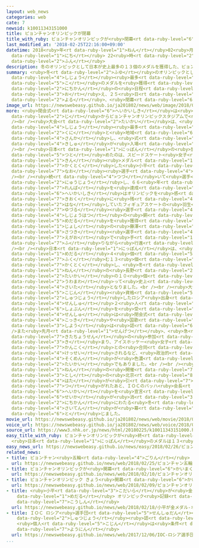 ```yaml
---
layout: web_news
categories: web
cate: 7
newsid: k10011343151000
title: ピョンチャンオリンピックが閉幕
title_with_ruby: ピョンチャンオリンピックが<ruby>閉幕<rt data-ruby-level="6">へいまく</rt></ruby>
last_modified_at: '2018-02-25T22:16:00+09:00'
datetime: 2018<ruby>年<rt data-ruby-level="1">ねん</rt></ruby>02<ruby>月<rt data-ruby-level="1">がつ</rt></ruby>25<ruby>日<rt
  data-ruby-level="1">にち</rt></ruby> 22<ruby>時<rt data-ruby-level="2">じ</rt></ruby>16<ruby>分<rt
  data-ruby-level="2">ふん</rt></ruby>
description: 冬のオリンピックとして日本が史上最多の１３個のメダルを獲得した、ピョンチャンオリンピックが１７日間の日程を終え、２５日夜、閉幕しました。
summary: <ruby>冬<rt data-ruby-level="2">ふゆ</rt></ruby>のオリンピックとして<ruby>日本<rt data-ruby-level="1">にっぽん</rt></ruby>が<ruby>史上<rt
  data-ruby-level="4">しじょう</rt></ruby><ruby>最多<rt data-ruby-level="4">さいた</rt></ruby>の１３<ruby>個<rt
  data-ruby-level="5">こ</rt></ruby>のメダルを<ruby>獲得<rt data-ruby-level="7">かくとく</rt></ruby>した、ピョンチャンオリンピックが１７<ruby>日間<rt
  data-ruby-level="2">にちかん</rt></ruby>の<ruby>日程<rt data-ruby-level="5">にってい</rt></ruby>を<ruby>終<rt
  data-ruby-level="3">お</rt></ruby>え、２５<ruby>日<rt data-ruby-level="1">にち</rt></ruby><ruby>夜<rt
  data-ruby-level="2">よる</rt></ruby>、<ruby>閉幕<rt data-ruby-level="6">へいまく</rt></ruby>しました。
image_url: https://newswebeasy.github.io/ja201802/news/web/image/2018/02/25/K10011343151_1802252219_1802252221_01_02.jpg
more: <ruby>閉会式<rt data-ruby-level="6">へいかいしき</rt></ruby>は<ruby>今夜<rt data-ruby-level="2">こんや</rt></ruby>８<ruby>時<rt
  data-ruby-level="2">じ</rt></ruby>からピョンチャンオリンピックスタジアムで<ruby>行<rt data-ruby-level="2">おこな</rt></ruby>われました。<br
  /><br /><ruby>大会<rt data-ruby-level="2">たいかい</rt></ruby>は、<ruby>冬<rt data-ruby-level="2">ふゆ</rt></ruby>のオリンピックとして<ruby>史上<rt
  data-ruby-level="4">しじょう</rt></ruby><ruby>最多<rt data-ruby-level="4">さいた</rt></ruby>の９２の<ruby>国<rt
  data-ruby-level="2">くに</rt></ruby>と<ruby>地域<rt data-ruby-level="6">ちいき</rt></ruby>などが<ruby>参加<rt
  data-ruby-level="4">さんか</rt></ruby>し、<ruby>式<rt data-ruby-level="3">しき</rt></ruby>ではまず<ruby>旗手<rt
  data-ruby-level="4">きしゅ</rt></ruby>が<ruby>入場<rt data-ruby-level="2">にゅうじょう</rt></ruby>しました。<br
  /><br /><ruby>日本<rt data-ruby-level="1">にっぽん</rt></ruby>の<ruby>旗手<rt data-ruby-level="4">きしゅ</rt></ruby>を<ruby>務<rt
  data-ruby-level="5">つと</rt></ruby>めたのは、スピードスケート<ruby>女子<rt data-ruby-level="1">じょし</rt></ruby>５００メートルで<ruby>金<rt
  data-ruby-level="1">きん</rt></ruby><ruby>メダル<rt data-ruby-level="1">めだる</rt></ruby>を<ruby>獲得<rt
  data-ruby-level="7">かくとく</rt></ruby>した<ruby>小平<rt data-ruby-level="3">こだいら</rt></ruby><ruby>奈緒<rt
  data-ruby-level="7">なお</rt></ruby><ruby>選手<rt data-ruby-level="4">せんしゅ</rt></ruby>でした。<br
  /><br /><ruby>続<rt data-ruby-level="4">つづ</rt></ruby>いて<ruby>選手<rt data-ruby-level="4">せんしゅ</rt></ruby>たちが<ruby>入場<rt
  data-ruby-level="2">にゅうじょう</rt></ruby>し、６６<ruby>年<rt data-ruby-level="1">ねん</rt></ruby>ぶりの<ruby>連覇<rt
  data-ruby-level="7">れんぱ</rt></ruby>を<ruby>達成<rt data-ruby-level="4">たっせい</rt></ruby>し「<ruby>閉会式<rt
  data-ruby-level="6">へいかいしき</rt></ruby>はオリンピックを<ruby>感<rt data-ruby-level="3">かん</rt></ruby>じながら<ruby>記憶<rt
  data-ruby-level="7">きおく</rt></ruby>に<ruby>残<rt data-ruby-level="4">のこ</rt></ruby>したい」と<ruby>話<rt
  data-ruby-level="2">はな</rt></ruby>していたフィギュアスケートの<ruby>羽生<rt data-ruby-level="8">はにゅう</rt></ruby><ruby>結弦<rt
  data-ruby-level="7">ゆづる</rt></ruby><ruby>選手<rt data-ruby-level="4">せんしゅ</rt></ruby>や、<ruby>史上初<rt
  data-ruby-level="4">しじょうはつ</rt></ruby>の<ruby>銅<rt data-ruby-level="5">どう</rt></ruby><ruby>メダル<rt
  data-ruby-level="5">めだる</rt></ruby>を<ruby>獲得<rt data-ruby-level="7">かくとく</rt></ruby>したカーリング<ruby>女子<rt
  data-ruby-level="1">じょし</rt></ruby>の<ruby>藤澤<rt data-ruby-level="8">ふじさわ</rt></ruby><ruby>五月<rt
  data-ruby-level="8">さつき</rt></ruby><ruby>選手<rt data-ruby-level="4">せんしゅ</rt></ruby>などが、<ruby>笑顔<rt
  data-ruby-level="7">えがお</rt></ruby>で<ruby>手<rt data-ruby-level="1">て</rt></ruby>を<ruby>振<rt
  data-ruby-level="7">ふ</rt></ruby>りながら<ruby>行進<rt data-ruby-level="3">こうしん</rt></ruby>しました。<br
  /><br /><ruby>日本<rt data-ruby-level="1">にっぽん</rt></ruby>は、<ruby>金<rt data-ruby-level="1">きん</rt></ruby><ruby>メダル<rt
  data-ruby-level="1">めだる</rt></ruby>４<ruby>個<rt data-ruby-level="5">こ</rt></ruby>を<ruby>含<rt
  data-ruby-level="7">ふく</rt></ruby>む１３<ruby>個<rt data-ruby-level="5">こ</rt></ruby>のメダルを<ruby>獲得<rt
  data-ruby-level="7">かくとく</rt></ruby>し、<ruby>冬<rt data-ruby-level="2">ふゆ</rt></ruby>のオリンピックでは１９９８<ruby>年<rt
  data-ruby-level="1">ねん</rt></ruby>の<ruby>長野<rt data-ruby-level="2">ながの</rt></ruby><ruby>大会<rt
  data-ruby-level="2">たいかい</rt></ruby>の１０<ruby>個<rt data-ruby-level="5">こ</rt></ruby>を<ruby>上回<rt
  data-ruby-level="2">うわまわ</rt></ruby>って<ruby>史上<rt data-ruby-level="4">しじょう</rt></ruby><ruby>最多<rt
  data-ruby-level="4">さいた</rt></ruby>となりました。<br /><br /><ruby>大会<rt data-ruby-level="2">たいかい</rt></ruby>では、「ＯＡＲ」＝<ruby>個人<rt
  data-ruby-level="5">こじん</rt></ruby><ruby>資格<rt data-ruby-level="5">しかく</rt></ruby>で<ruby>出場<rt
  data-ruby-level="2">しゅつじょう</rt></ruby>したロシア<ruby>出身<rt data-ruby-level="3">しゅっしん</rt></ruby>の<ruby>選手<rt
  data-ruby-level="4">せんしゅ</rt></ruby>２<ruby>人<rt data-ruby-level="1">にん</rt></ruby>がドーピングで<ruby>処分<rt
  data-ruby-level="6">しょぶん</rt></ruby>を<ruby>受<rt data-ruby-level="3">う</rt></ruby>けたため、ＯＡＲの<ruby>選手<rt
  data-ruby-level="4">せんしゅ</rt></ruby>は<ruby>閉会式<rt data-ruby-level="6">へいかいしき</rt></ruby>でも<ruby>国旗<rt
  data-ruby-level="4">こっき</rt></ruby>や<ruby>国歌<rt data-ruby-level="2">こっか</rt></ruby>の<ruby>使用<rt
  data-ruby-level="3">しよう</rt></ruby>は<ruby>認<rt data-ruby-level="6">みと</rt></ruby>められませんでした。<br
  />また<ruby>先月<rt data-ruby-level="1">せんげつ</rt></ruby>、<ruby>急<rt data-ruby-level="3">きゅう</rt></ruby>きょ<ruby>北朝鮮<rt
  data-ruby-level="7">きたちょうせん</rt></ruby>の<ruby>参加<rt data-ruby-level="4">さんか</rt></ruby>が<ruby>決<rt
  data-ruby-level="3">き</rt></ruby>まり、アイスホッケー<ruby>女子<rt data-ruby-level="1">じょし</rt></ruby>で<ruby>韓国<rt
  data-ruby-level="7">かんこく</rt></ruby>との<ruby>合同<rt data-ruby-level="2">ごうどう</rt></ruby>チームが<ruby>結成<rt
  data-ruby-level="4">けっせい</rt></ruby>されるなど、<ruby>政治的<rt data-ruby-level="5">せいじてき</rt></ruby>な<ruby>側面<rt
  data-ruby-level="4">そくめん</rt></ruby>が<ruby>色濃<rt data-ruby-level="7">いろこ</rt></ruby>くあらわれた<ruby>大会<rt
  data-ruby-level="2">たいかい</rt></ruby>でもありました。<br /><br /><ruby>閉会式<rt data-ruby-level="6">へいかいしき</rt></ruby>では、２０２２<ruby>年<rt
  data-ruby-level="1">ねん</rt></ruby>の<ruby>開催<rt data-ruby-level="7">かいさい</rt></ruby><ruby>都市<rt
  data-ruby-level="3">とし</rt></ruby>の<ruby>北京<rt data-ruby-level="8">ぺきん</rt></ruby>に、オリンピックの<ruby>旗<rt
  data-ruby-level="4">はた</rt></ruby>が<ruby>引<rt data-ruby-level="7">ひ</rt></ruby>き<ruby>継<rt
  data-ruby-level="7">つ</rt></ruby>がれたあと、ＩＯＣのバッハ<ruby>会長<rt data-ruby-level="2">かいちょう</rt></ruby>が<ruby>閉会<rt
  data-ruby-level="6">へいかい</rt></ruby>を<ruby>宣言<rt data-ruby-level="6">せんげん</rt></ruby>して、<ruby>聖火<rt
  data-ruby-level="6">せいか</rt></ruby>が<ruby>消<rt data-ruby-level="3">き</rt></ruby>え、１７<ruby>日間<rt
  data-ruby-level="2">にちかん</rt></ruby>にわたる<ruby>冬<rt data-ruby-level="2">ふゆ</rt></ruby>の<ruby>祭典<rt
  data-ruby-level="4">さいてん</rt></ruby>が<ruby>幕<rt data-ruby-level="6">まく</rt></ruby>を<ruby>閉<rt
  data-ruby-level="6">と</rt></ruby>じました。
movie_url: https://newswebeasy.github.io/ja201802/news/web/movie/2018/02/25/k10011343151_201802252306_201802252308.mp4
voice_url: https://newswebeasy.github.io/ja201802/news/web/voice/2018/02/25/k10011343151_201802252306_201802252308.mp3
source_url: https://www3.nhk.or.jp/news/html/20180225/k10011343151000.html
easy_title_with_ruby: ピョンチャンオリンピックが<ruby>終<rt data-ruby-level="3">お</rt></ruby>わる
  <ruby>日本<rt data-ruby-level="1">にっぽん</rt></ruby>のメダルは１３<ruby>個<rt data-ruby-level="5">こ</rt></ruby>
easy_news_url: https://newswebeasy.github.io/news/easy/2018/02/26/ピョンチャンオリンピックが終わる-日本のメダルは13個
related_news:
- title: ピョンチャン<ruby>五輪<rt data-ruby-level="4">ごりん</rt></ruby> きょう<ruby>閉幕<rt data-ruby-level="6">へいまく</rt></ruby>
  url: https://newswebeasy.github.io/news/web/2018/02/25/ピョンチャン五輪-きょう閉幕
- title: ピョンチャンオリンピックが<ruby>開幕<rt data-ruby-level="6">かいまく</rt></ruby>
  url: https://newswebeasy.github.io/news/web/2018/02/10/ピョンチャンオリンピックが開幕
- title: ピョンチャンオリンピック きょう<ruby>開幕<rt data-ruby-level="6">かいまく</rt></ruby>
  url: https://newswebeasy.github.io/news/web/2018/02/09/ピョンチャンオリンピック-きょう開幕
- title: <ruby>小平<rt data-ruby-level="3">こだいら</rt></ruby>が<ruby>金<rt data-ruby-level="1">きん</rt></ruby><ruby>メダル<rt
    data-ruby-level="1">めだる</rt></ruby> オリンピック<ruby>記録<rt data-ruby-level="4">きろく</rt></ruby>も<ruby>更新<rt
    data-ruby-level="7">こうしん</rt></ruby>
  url: https://newswebeasy.github.io/news/web/2018/02/18/小平が金メダル-オリンピック記録も更新
- title: ＩＯＣ ロシア<ruby>選手団<rt data-ruby-level="5">せんしゅだん</rt></ruby>の<ruby>五輪<rt data-ruby-level="4">ごりん</rt></ruby><ruby>出場<rt
    data-ruby-level="2">しゅつじょう</rt></ruby><ruby>認<rt data-ruby-level="6">みと</rt></ruby>めず
    <ruby>個人<rt data-ruby-level="5">こじん</rt></ruby>は<ruby>条件<rt data-ruby-level="5">じょうけん</rt></ruby>つきで<ruby>容認<rt
    data-ruby-level="7">ようにん</rt></ruby>
  url: https://newswebeasy.github.io/news/web/2017/12/06/IOC-ロシア選手団の五輪出場認めず-個人は条件つきで容認
...
```

